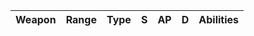 | Weapon | Range | Type | S   | AP  | D   | Abilities |
| ------ | ----- | ---- | --- | --- | --- | --------- |
